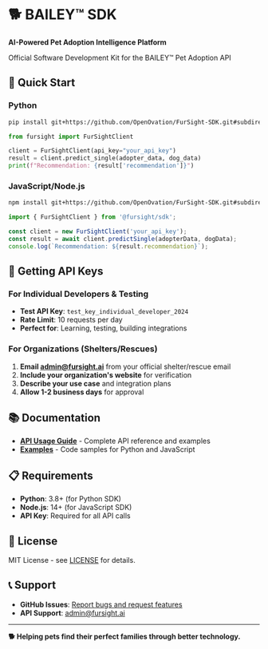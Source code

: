 # 🐕 BAILEY™ SDK

**AI-Powered Pet Adoption Intelligence Platform**

Official Software Development Kit for the BAILEY™ Pet Adoption API

## 🚀 Quick Start

### Python
```bash
pip install git+https://github.com/OpenOvation/FurSight-SDK.git#subdirectory=python
```

```python
from fursight import FurSightClient

client = FurSightClient(api_key="your_api_key")
result = client.predict_single(adopter_data, dog_data)
print(f"Recommendation: {result['recommendation']}")
```

### JavaScript/Node.js
```bash
npm install git+https://github.com/OpenOvation/FurSight-SDK.git#subdirectory=javascript
```

```javascript
import { FurSightClient } from '@fursight/sdk';

const client = new FurSightClient('your_api_key');
const result = await client.predictSingle(adopterData, dogData);
console.log(`Recommendation: ${result.recommendation}`);
```

## 🔑 Getting API Keys

### For Individual Developers & Testing
- **Test API Key**: `test_key_individual_developer_2024`
- **Rate Limit**: 10 requests per day
- **Perfect for**: Learning, testing, building integrations

### For Organizations (Shelters/Rescues)
1. **Email admin@fursight.ai** from your official shelter/rescue email
2. **Include your organization's website** for verification
3. **Describe your use case** and integration plans
4. **Allow 1-2 business days** for approval

## 📚 Documentation

- **[API Usage Guide](./docs/API_USAGE_GUIDE.md)** - Complete API reference and examples
- **[Examples](./examples/)** - Code samples for Python and JavaScript

## 📋 Requirements

- **Python**: 3.8+ (for Python SDK)
- **Node.js**: 14+ (for JavaScript SDK)
- **API Key**: Required for all API calls

## 📄 License

MIT License - see [LICENSE](LICENSE) for details.

## 📞 Support

- **GitHub Issues**: [Report bugs and request features](https://github.com/OpenOvation/FurSight-SDK/issues)
- **API Support**: admin@fursight.ai

---

**🐕 Helping pets find their perfect families through better technology.**
